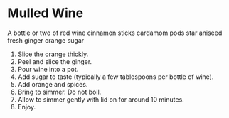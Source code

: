 # Mulled Wine

A bottle or two of red wine
cinnamon sticks
cardamom pods
star aniseed
fresh ginger
orange
sugar

1. Slice the orange thickly.
2. Peel and slice the ginger.
3. Pour wine into a pot.
4. Add sugar to taste (typically a few tablespoons per bottle of wine).
5. Add orange and spices.
6. Bring to simmer. Do not boil.
7. Allow to simmer gently with lid on for around 10 minutes.
8. Enjoy.
